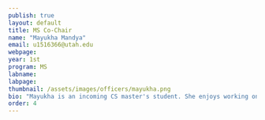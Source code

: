 ```yaml
---
publish: true
layout: default
title: MS Co-Chair
name: "Mayukha Mandya"
email: u1516366@utah.edu
webpage: 
year: 1st
program: MS
labname: 
labpage: 
thumbnail: /assets/images/officers/mayukha.png
bio: "Mayukha is an incoming CS master's student. She enjoys working on sports analytics, explainable AI, and deep learning, focusing on creating healthcare solutions for underserved communities. She stays updated with the latest trends through the Linear Digressions podcast."
order: 4
---
```


